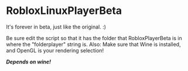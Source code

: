 # RobloxLinuxPlayerBeta
It's forever in beta, just like the original. :)

Be sure edit the script so that it has the folder that RobloxPlayerBeta is in where the "folderplayer" string is.
Also: Make sure that Wine is installed, and OpenGL is your rendering selection!

***Depends on wine!***
